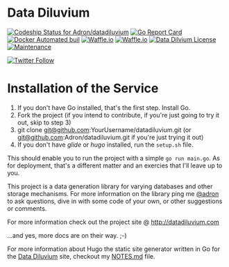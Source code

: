 # Data Diluvium

[![Codeship Status for Adron/datadiluvium](https://img.shields.io/codeship/a60c0100-aedd-0134-48ce-6ab5102948e8/master.svg?style=flat)](https://app.codeship.com/projects/192753) [![Go Report Card](https://goreportcard.com/badge/Adron/datadiluvium)](https://goreportcard.com/report/Adron/datadiluvium) [![Docker Automated buil](https://img.shields.io/docker/automated/adron/datadiluvium.svg?style=flat)](https://hub.docker.com/r/adron/datadiluvium/)  [![Waffle.io](https://img.shields.io/waffle/label/Adron/datadiluvium/ready.svg?style=flat&colorB=green)](https://waffle.io/Adron/datadiluvium) [![Waffle.io](https://img.shields.io/waffle/label/Adron/datadiluvium/in%20progress.svg?style=flat&colorB=green)](https://waffle.io/Adron/datadiluvium) [![Data Dilvium License](https://img.shields.io/github/license/Adron/datadiluvium.svg?style=flat)](https://github.com/Adron/datadiluvium/blob/master/LICENSE) [![Maintenance](https://img.shields.io/maintenance/yes/2017.svg?style=flat)](https://github.com/Adron/datadiluvium/tree/master/.github)

[![Twitter Follow](https://img.shields.io/twitter/follow/espadrine.svg?style=social&label=Follow)](https://twitter.com/datadiluvium)

# Installation of the Service

 1. If you don't have Go installed, that's the first step. Install Go.
 2. Fork the project (if you intend to contribute, if you're just going to try it out, skip to step 3)
 3. git clone git@github.com:YourUsername/datadiluvium.git (or git@github.com:Adron/datadiluvium.git if you're just trying it out)
 4. If you don't have *glide* or *hugo* installed, run the `setup.sh` file.
 
This should enable you to run the project with a simple `go run main.go`. As for deployment, that's a different matter and an exercies that I'll leave up to you.

This project is a data generation library for varying databases and other storage mechanisms. For more information on the library ping me [@adron](https://twitter.com/Adron) to ask questions, dive in with some code of your own, or other suggestions or comments.

For more information check out the project site @ http://datadiluvium.com

...and yes, more docs are on their way.  ;-)

For more information about Hugo the static site generator written in Go for the [Data Diluvium](http://datadiluvium.com) site, checkout my [NOTES.md](docs/hugo/NOTES.md) file.
